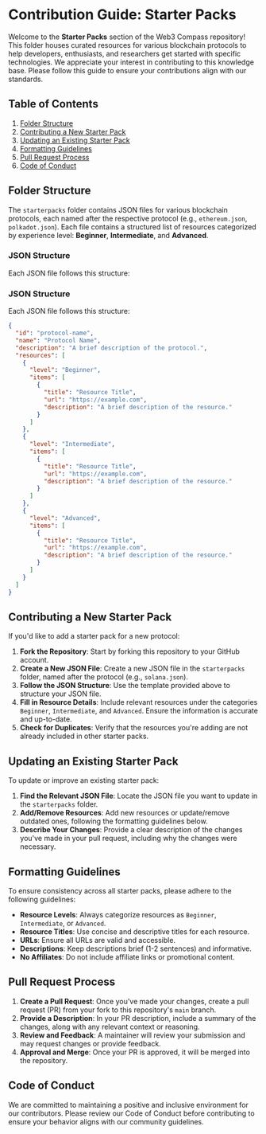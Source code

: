 Contribution Guide: Starter Packs
=================================

Welcome to the **Starter Packs** section of the Web3 Compass repository! This folder houses curated resources for various blockchain protocols to help developers, enthusiasts, and researchers get started with specific technologies. We appreciate your interest in contributing to this knowledge base. Please follow this guide to ensure your contributions align with our standards.

Table of Contents
-----------------

1.  [Folder Structure](#folder-structure)
2.  [Contributing a New Starter Pack](#contributing-a-new-starter-pack)
3.  [Updating an Existing Starter Pack](#updating-an-existing-starter-pack)
4.  [Formatting Guidelines](#formatting-guidelines)
5.  [Pull Request Process](#pull-request-process)
6.  [Code of Conduct](#code-of-conduct)

Folder Structure
----------------

The `starterpacks` folder contains JSON files for various blockchain protocols, each named after the respective protocol (e.g., `ethereum.json`, `polkadot.json`). Each file contains a structured list of resources categorized by experience level: **Beginner**, **Intermediate**, and **Advanced**.


### JSON Structure

Each JSON file follows this structure:

### JSON Structure
Each JSON file follows this structure:

```json
{
  "id": "protocol-name",
  "name": "Protocol Name",
  "description": "A brief description of the protocol.",
  "resources": [
    {
      "level": "Beginner",
      "items": [
        {
          "title": "Resource Title",
          "url": "https://example.com",
          "description": "A brief description of the resource."
        }
      ]
    },
    {
      "level": "Intermediate",
      "items": [
        {
          "title": "Resource Title",
          "url": "https://example.com",
          "description": "A brief description of the resource."
        }
      ]
    },
    {
      "level": "Advanced",
      "items": [
        {
          "title": "Resource Title",
          "url": "https://example.com",
          "description": "A brief description of the resource."
        }
      ]
    }
  ]
}
```

Contributing a New Starter Pack
-------------------------------

If you'd like to add a starter pack for a new protocol:

1.  **Fork the Repository**: Start by forking this repository to your GitHub account.
2.  **Create a New JSON File**: Create a new JSON file in the `starterpacks` folder, named after the protocol (e.g., `solana.json`).
3.  **Follow the JSON Structure**: Use the template provided above to structure your JSON file.
4.  **Fill in Resource Details**: Include relevant resources under the categories `Beginner`, `Intermediate`, and `Advanced`. Ensure the information is accurate and up-to-date.
5.  **Check for Duplicates**: Verify that the resources you're adding are not already included in other starter packs.

Updating an Existing Starter Pack
---------------------------------

To update or improve an existing starter pack:

1.  **Find the Relevant JSON File**: Locate the JSON file you want to update in the `starterpacks` folder.
2.  **Add/Remove Resources**: Add new resources or update/remove outdated ones, following the formatting guidelines below.
3.  **Describe Your Changes**: Provide a clear description of the changes you've made in your pull request, including why the changes were necessary.

Formatting Guidelines
---------------------

To ensure consistency across all starter packs, please adhere to the following guidelines:

-   **Resource Levels**: Always categorize resources as `Beginner`, `Intermediate`, or `Advanced`.
-   **Resource Titles**: Use concise and descriptive titles for each resource.
-   **URLs**: Ensure all URLs are valid and accessible.
-   **Descriptions**: Keep descriptions brief (1-2 sentences) and informative.
-   **No Affiliates**: Do not include affiliate links or promotional content.

Pull Request Process
--------------------

1.  **Create a Pull Request**: Once you've made your changes, create a pull request (PR) from your fork to this repository's `main` branch.
2.  **Provide a Description**: In your PR description, include a summary of the changes, along with any relevant context or reasoning.
3.  **Review and Feedback**: A maintainer will review your submission and may request changes or provide feedback.
4.  **Approval and Merge**: Once your PR is approved, it will be merged into the repository.

Code of Conduct
---------------

We are committed to maintaining a positive and inclusive environment for our contributors. Please review our Code of Conduct before contributing to ensure your behavior aligns with our community guidelines.
